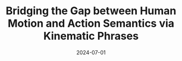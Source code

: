 ---
title: "Bridging the Gap between Human Motion and Action Semantics via Kinematic Phrases"
collection: publications
permalink: /publications/motionkp
excerpt: "Motion understanding aims to map motion to action semantics, but the variability in both makes this challenging. Abstract actions like 'walk forwards' can be conveyed by diverse motions, while a single motion can have different meanings depending on context. Previous direct-mapping methods are unreliable, and current metrics fail to consistently assess motion-semantics alignment. To bridge this gap, we propose Kinematic Phrases (KP), which abstractly and objectively represent human motion with interpretability and generality. Using KP, we unify a motion knowledge base and build a motion understanding system. KP also enables Kinematic Prompt Generation (KPG), a novel benchmark for automatic motion generation. Experiments show our approach outperforms others, and we plan to release our code and data publicly."
date: '2024-07-01'
venue: 'ECCV'
weight: 300
image: '/images/motionkp.png'
arxiv: 'https://arxiv.org/abs/2310.04189'
site: 'https://foruck.github.io/KP'
citation: 'Liu, X., Li, Y. L., Zeng, A., Zhou, Z., You, Y., & Lu, C. (2023). Bridging the Gap between Human Motion and Action Semantics via Kinematic Phrases. arXiv preprint arXiv:2310.04189.'
authors: 'Xinpeng Liu, Yong-Lu Li, Ailing Zeng, Zizheng Zhou, <b>Yang You</b>, Cewu Lu'
---